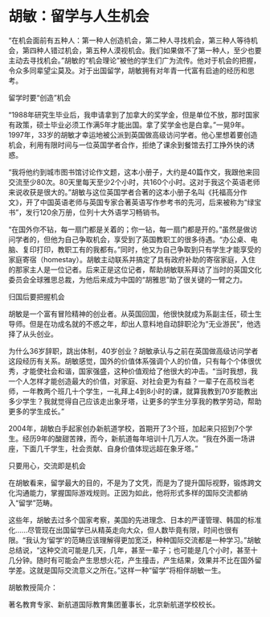 # 胡敏：留学与人生机会

“在机会面前有五种人：第一种人创造机会，第二种人寻找机会，第三种人等待机会，第四种人错过机会，第五种人漠视机会。我们如果做不了第一种人，至少也要主动去寻找机会。”胡敏的“机会理论”被他的学生们广为流传。他对于机会的把握，令众多同辈望尘莫及。对于出国留学，胡敏拥有对年青一代富有启迪的经历和思考。 

留学时要“创造”机会 

“1988年研究生毕业后，我申请拿到了加拿大的奖学金，但是单位不放，那时国家有政策，硕士毕业必须工作满5年才能出国。拿了奖学金也是白拿。”一晃9年。1997年，33岁的胡敏才幸运地被公派到英国做高级访问学者。他心里想着要创造机会，利用有限时间与一位英国学者合作，拒绝了课余到餐馆去打工挣外快的诱惑。 

“我将他约到城市图书馆讨论作文题，这本小册子，大约是40篇作文，我跟他来回交流至少80次。80天里每天至少2个小时，共160个小时。这对于我这个英语老师来说收获是很大的。”胡敏与这位英国学者合著的这本小册子名叫《托福高分作文》，开了中国英语老师与英国专家合著英语写作参考书的先河，后来被称为“绿宝书”，发行120余万册，位列十大外语学习畅销书。 

“在国外你不钻，每一扇门都是关着的；你一钻，每一扇门都是开的。”虽然是做访问学者的，但他为自己争取机会，享受到了英国教职工的很多待遇。“办公桌、电脑、复印打印，教职工有的我都有。”同时，他又为自己争取到只有学生才能享受的家庭寄宿（homestay）。胡敏主动联系并搞定了具有政府补助的寄宿家庭，入住的那家主人是一位记者。后来正是这位记者，帮助胡敏联系拜访了当时的英国文化委员会全球雅思总裁，为他后来成为中国的“胡雅思”助了很关键的一臂之力。 

归国后要把握机会 

胡敏是一个富有冒险精神的创业者。从英国回国，他很快就成为系副主任，硕士生导师。但是在功成名就的不惑之年，却出人意料地自动辞职沦为“无业游民”，他选择了从头创业。 

为什么36岁辞职，跳出体制，40岁创业？胡敏承认与之前在英国做高级访问学者这段经历有关系。胡敏感觉，国外的价值体系强调个人的价值，只有每个个体很优秀，才能使社会和谐，国家强盛，这种价值观给了他很大的冲击。“当时我想，我一个人怎样才能创造最大的价值，对家庭、对社会更为有益？一辈子在高校当老师，一年教两个班几十个学生，一礼拜上4到8小时的课，就算我教到70岁能教出多少学生？我就觉得自己应该走出象牙塔，让更多的学生分享我的教学劳动，帮助更多的学生成长。” 

2004年，胡敏白手起家创办新航道学校，首期开了3个班，加起来只招到7个学生。经历9年的酸甜苦辣，而今，新航道每年培训十几万人次。“我在外面一场讲座，下面几千学生，社会贡献、自身价值体现远超在象牙塔。” 

只要用心，交流即是机会 

在胡敏看来，留学最大的目的，不是为了文凭，而是为了提升国际视野，锻炼跨文化沟通能力，掌握国际游戏规则。正因为如此，他将形式多样的国际交流都纳入“留学”范畴。 

这些年，胡敏去过多个国家考察，美国的先进理念、日本的严谨管理、韩国的标准化……尽管现在出国留学已从精英走向大众，但人数毕竟有限，时间也很有限。“我认为‘留学’的范畴应该理解得更加宽泛，种种国际交流都是一种学习。”胡敏总结说，“这种交流可能是几天，几年，甚至一辈子；也可能是几个小时，甚至十几分钟。随时有可能会产生思想火花，产生撞击，产生结果，效果并不比在国外留学差。这就是国际交流意义之所在。”这样一种“留学”将相伴胡敏一生。 

胡敏教授简介： 

著名教育专家、新航道国际教育集团董事长，北京新航道学校校长。